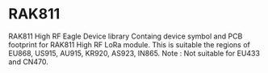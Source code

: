 # RAK811
RAK811 High RF Eagle Device library
Containg device symbol and PCB footprint for RAK811 High RF LoRa module. This is suitable the regions of EU868, US915, AU915, 
KR920, AS923, IN865. 
Note : Not suitable for EU433 and CN470.
